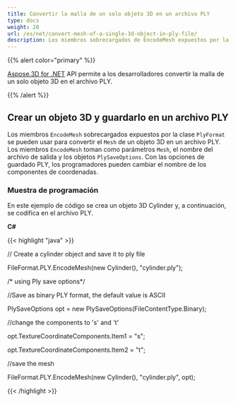 ```yaml
---
title: Convertir la malla de un solo objeto 3D en un archivo PLY
type: docs
weight: 20
url: /es/net/convert-mesh-of-a-single-3d-object-in-ply-file/
description: Los miembros sobrecargados de EncodeMesh expuestos por la clase de PlyFormat se pueden utilizar para convertir la malla de un objeto 3D a un archivo PLY. Los miembros de EncodeMesh toman la malla, el nombre del archivo de salida y los objetos de PlySaveOptions como parámetros. Con las opciones de guardado de PLY, los desarrolladores pueden cambiar el nombre de los componentes de coordenadas.
---
```

{{% alert color="primary" %}}

[Aspose.3D for .NET](https://products.aspose.com/3d/net/) API permite a los desarrolladores convertir la malla de un solo objeto 3D en el archivo PLY.

{{% /alert %}}
##  **Crear un objeto 3D y guardarlo en un archivo PLY**
Los miembros `EncodeMesh` sobrecargados expuestos por la clase `PlyFormat` se pueden usar para convertir el `Mesh` de un objeto 3D en un archivo PLY. Los miembros `EncodeMesh` toman como parámetros `Mesh`, el nombre del archivo de salida y los objetos `PlySaveOptions`. Con las opciones de guardado PLY, los programadores pueden cambiar el nombre de los componentes de coordenadas.
###  **Muestra de programación**
En este ejemplo de código se crea un objeto 3D Cylinder y, a continuación, se codifica en el archivo PLY.

**C#**

{{< highlight "java" >}}

 // Create a cylinder object and save it to ply file

FileFormat.PLY.EncodeMesh(new Cylinder(), "cylinder.ply");

/* using Ply save options*/

//Save as binary PLY format, the default value is ASCII

PlySaveOptions opt = new PlySaveOptions(FileContentType.Binary);

//change the components to 's' and 't'

opt.TextureCoordinateComponents.Item1 = "s";

opt.TextureCoordinateComponents.Item2 = "t";

//save the mesh

FileFormat.PLY.EncodeMesh(new Cylinder(), "cylinder.ply", opt);

{{< /highlight >}}
